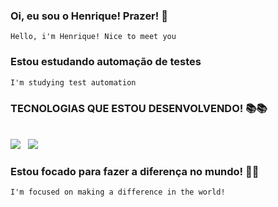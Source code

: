 ### Oi, eu sou o Henrique! Prazer! 👋
    Hello, i'm Henrique! Nice to meet you 
    
### Estou estudando automação de testes 
    I'm studying test automation
    
### TECNOLOGIAS QUE ESTOU DESENVOLVENDO! 📚📚
<div style="display:inline_block"> <br/>

<img src="https://img.shields.io/badge/JavaScript-F7DF1E?style=for-the-badge&logo=javascript&logoColor=black">
<img https://img.shields.io/badge/Python-14354C?style=for-the-badge&logo=python&logoColor=white>
<img https://img.shields.io/badge/Node.js-43853D?style=for-the-badge&logo=node.js&logoColor=white>
<img src="https://img.shields.io/badge/MySQL-00000F?style=for-the-badge&logo=mysql&logoColor=white">
<img https://img.shields.io/badge/Amazon_AWS-232F3E?style=for-the-badge&logo=amazon-aws&logoColor=white>
</div>

### Estou focado para fazer a diferença no mundo! 🙌🏻
    I'm focused on making a difference in the world!
